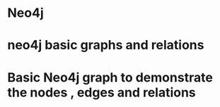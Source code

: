 # Neo4j
# neo4j basic graphs and relations
# Basic Neo4j graph to demonstrate the nodes , edges and relations

